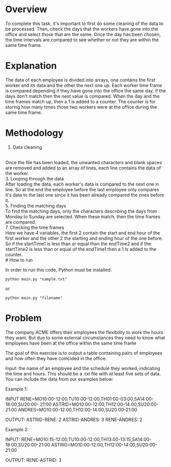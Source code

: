 # Overview

To complete this task, it's important to first do some cleaning of the data to be processed. Then, check the days that the workers have gone into the office and select those that are the same. Once the day has been chosen, the time intervals are compared to see whether or not they are within the same time frame.

# Explanation

The data of each employee is divided into arrays, one contains the first worker and its data and the other the next one up. Each worker time frame is compared depending if they have gone into the office the same day, if the days don't match then the next value is compared. When the day and the time frames match up, then a 1 is added to a counter. The counter is for storing how many times those two workers were at the office during the same time frame. 

# Methodology

1. Data cleaning
<br>
Once the file has been loaded, the unwanted characters and blank spaces are removed and added to an array of lines, each line contains the data of the worker.
<br>
3. Looping through the data
<br>
After loading the data, each worker's data is compared to the next one in line. So at the end the employee before the last employee only compares it's data to the last one since it has been already compared the ones before it.
<br>
5. Finding the matching days
<br>
To find the matching days, only the characters describing the days from Monday to Sunday are selected. When these match, then the time frames are compared.
<br>
7. Checking the time frames 
<br>
Here we have 4 variables, the first 2 contain the start and end hour of the first worker and the other 2 the starting and ending hour of the one before.
So if the startTime1 is less than or equal than the endTime2 and if the startTime2 is less than or equal of the endTime1 then a 1 is added to the counter.
<br>
# How to run

In order to run this code, Python must be installed. 
```
python main.py "sample.txt"
```
or
```
python main.py "filename"
```
# Problem
The company ACME offers their employees the flexibility to work the hours they want. But due to some external circumstances they need to know what employees have been at the office within the same time frame

The goal of this exercise is to output a table containing pairs of employees and how often they have coincided in the office.

Input: the name of an employee and the schedule they worked, indicating the time and hours. This should be a .txt file with at least five sets of data. You can include the data from our examples below:

Example 1:

INPUT
RENE=MO10:00-12:00,TU10:00-12:00,TH01:00-03:00,SA14:00-18:00,SU20:00- 21:00
ASTRID=MO10:00-12:00,TH12:00-14:00,SU20:00-21:00
ANDRES=MO10:00-12:00,TH12:00-14:00,SU20:00-21:00

OUTPUT:
ASTRID-RENE: 2
ASTRID-ANDRES: 3
RENE-ANDRES: 2

Example 2:

INPUT:
RENE=MO10:15-12:00,TU10:00-12:00,TH13:00-13:15,SA14:00-18:00,SU20:00-21:00
ASTRID=MO10:00-12:00,TH12:00-14:00,SU20:00-21:00

OUTPUT:
RENE-ASTRID: 3

